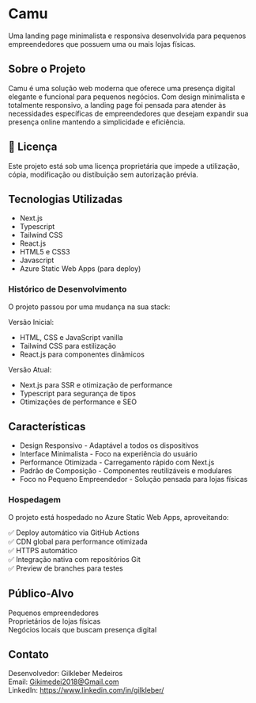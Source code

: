 # Camu
Uma landing page minimalista e responsiva desenvolvida para pequenos empreendedores que possuem uma ou mais lojas físicas. 

## Sobre o Projeto
Camu é uma solução web moderna que oferece uma presença digital elegante e funcional para pequenos negócios. Com design minimalista e totalmente responsivo, a landing page foi pensada para atender às necessidades específicas de empreendedores que desejam expandir sua presença online mantendo a simplicidade e eficiência.

## 📝 Licença
Este projeto está sob uma licença proprietária que impede a utilização, cópia, modificação ou distibuição sem autorização prévia. 

## Tecnologias Utilizadas
- Next.js 
- Typescript 
- Tailwind CSS 
- React.js 
- HTML5 e CSS3 
- Javascript 
- Azure Static Web Apps (para deploy) 

### Histórico de Desenvolvimento
O projeto passou por uma mudança na sua stack: 

Versão Inicial:  
- HTML, CSS e JavaScript vanilla  
- Tailwind CSS para estilização 
- React.js para componentes dinâmicos 

Versão Atual:
- Next.js para SSR e otimização de performance 
- Typescript para segurança de tipos 
- Otimizações de performance e SEO 

## Características
- Design Responsivo - Adaptável a todos os dispositivos 
- Interface Minimalista - Foco na experiência do usuário 
- Performance Otimizada - Carregamento rápido com Next.js 
- Padrão de Composição - Componentes reutilizáveis e modulares 
- Foco no Pequeno Empreendedor - Solução pensada para lojas físicas 


### Hospedagem 
O projeto está hospedado no Azure Static Web Apps, aproveitando: 

✅ Deploy automático via GitHub Actions  
✅ CDN global para performance otimizada  
✅ HTTPS automático  
✅ Integração nativa com repositórios Git  
✅ Preview de branches para testes  


## Público-Alvo
Pequenos empreendedores  
Proprietários de lojas físicas  
Negócios locais que buscam presença digital  


## Contato
Desenvolvedor: Gilkleber Medeiros  
Email: Gikimedei2018@Gmail.com  
LinkedIn: https://www.linkedin.com/in/gilkleber/  


